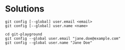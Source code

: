 # Solutions

```shell
git config [--global] user.email <email>
git config [--global] user.name <name>
```

```shell
cd git-playground
git config --global user.email "jane.doe@example.com"
git config --global user.name "Jane Doe"
```
